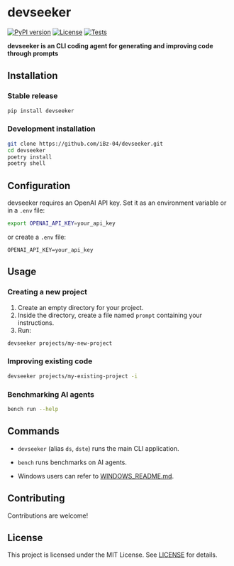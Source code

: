 # devseeker

[![PyPI version](https://img.shields.io/pypi/v/devseeker)](https://pypi.org/project/devseeker)
[![License](https://img.shields.io/github/license/devseeker-org/devseeker)](LICENSE)
[![Tests](https://github.com/devseeker-org/devseeker/actions/workflows/ci.yaml/badge.svg)](https://github.com/devseeker-org/devseeker/actions/workflows/ci.yaml)

**devseeker is an CLI coding agent for generating and improving code through prompts**

## Installation

### Stable release

```sh
pip install devseeker
```

### Development installation

```sh
git clone https://github.com/iBz-04/devseeker.git
cd devseeker
poetry install
poetry shell
```

## Configuration

devseeker requires an OpenAI API key. Set it as an environment variable or in a `.env` file:

```sh
export OPENAI_API_KEY=your_api_key
```

or create a `.env` file:

```
OPENAI_API_KEY=your_api_key
```

## Usage

### Creating a new project

1. Create an empty directory for your project.
2. Inside the directory, create a file named `prompt` containing your instructions.
3. Run:

```sh
devseeker projects/my-new-project
```

### Improving existing code

```sh
devseeker projects/my-existing-project -i
```

### Benchmarking AI agents

```sh
bench run --help
```

## Commands

- `devseeker` (alias `ds`, `dste`) runs the main CLI application.
- `bench` runs benchmarks on AI agents.


- Windows users can refer to [WINDOWS_README.md](WINDOWS_README.md).

## Contributing

Contributions are welcome! 

## License

This project is licensed under the MIT License. See [LICENSE](LICENSE) for details.
